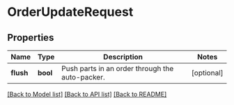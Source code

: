 # OrderUpdateRequest

## Properties
Name | Type | Description | Notes
------------ | ------------- | ------------- | -------------
**flush** | **bool** | Push parts in an order through the auto-packer. | [optional] 

[[Back to Model list]](../README.md#documentation-for-models) [[Back to API list]](../README.md#documentation-for-api-endpoints) [[Back to README]](../README.md)



